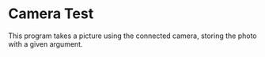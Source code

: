 
# Camera Test

This program takes a picture using the connected camera, storing the photo with a given argument.

